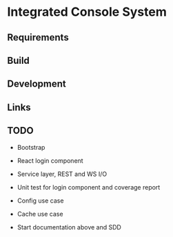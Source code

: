 # Integrated Console System

## Requirements

## Build

## Development

## Links

## TODO

- Bootstrap
- React login component
- Service layer, REST and WS I/O
- Unit test for login component and coverage report

- Config use case
- Cache use case
- Start documentation above and SDD
